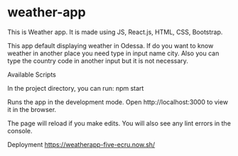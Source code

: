 # weather-app


This is Weather app. It is made using JS, React.js, HTML, CSS, Bootstrap.

This app default displaying weather in Odessa.
If do you want to know weather in another place you need type in input name city. Also you can type the country code in another input but it is not necessary. 


Available Scripts

In the project directory, you can run: npm start

Runs the app in the development mode.
Open http://localhost:3000 to view it in the browser.

The page will reload if you make edits.
You will also see any lint errors in the console.

Deployment
https://weatherapp-five-ecru.now.sh/

